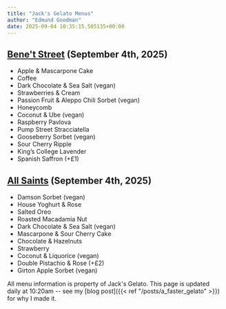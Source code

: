 ```yaml
---
title: "Jack's Gelato Menus"
author: "Edmund Goodman"
date: 2025-09-04 10:35:15.505135+00:00
---
```


## [Bene't Street](https://www.jacksgelato.com/bene-t-street-menu) (September 4th, 2025)

- Apple & Mascarpone Cake
- Coffee
- Dark Chocolate & Sea Salt (vegan)
- Strawberries & Cream
- Passion Fruit & Aleppo Chili Sorbet (vegan)
- Honeycomb
- Coconut & Ube (vegan)
- Raspberry Pavlova
- Pump Street Stracciatella
- Gooseberry Sorbet (vegan)
- Sour Cherry Ripple
- King’s College Lavender
- Spanish Saffron (+£1)


## [All Saints](https://www.jacksgelato.com/all-saints-menu) (September 4th, 2025)

- Damson Sorbet (vegan)
- House Yoghurt & Rose
- Salted Oreo
- Roasted Macadamia Nut
- Dark Chocolate & Sea Salt (vegan)
- Mascarpone & Sour Cherry Cake
- Chocolate & Hazelnuts
- Strawberry
- Coconut & Liquorice (vegan)
- Double Pistachio & Rose (+£2)
- Girton Apple Sorbet (vegan)

All menu information is property of Jack's Gelato. This page is
updated daily at 10:20am -- see my
[blog post]({{< ref "/posts/a_faster_gelato" >}}) for why I made it.
